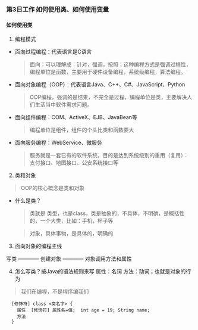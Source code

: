 ### 第3日工作 如何使用类、如何使用变量

#### 如何使用类

1. 编程模式

  - 面向过程编程：代表语言是C语言
    > 面向：可以理解成：针对，强调，按照；这种编程方式是强调过程性，编程单位是函数，主要用于硬件设备编程，系统级编程，算法编程。

  - 面向对象编程（OOP）：代表语言Java、C++、C#、JavaScript、Python
    > OOP编程，强调的是结果，不完全是过程，编程单位是类，主要解决人们生活当中软件需求问题。

  - 面向组件编程：COM、ActiveX、EJB、JavaBean等
    > 编程单位是组件，组件的个头比类和函数要大

  - 面向服务编程：WebService、微服务
    > 服务就是一套已有的软件系统，目的是达到系统级别的重用（复用）：支付接口、地图接口、公安系统接口等

2. 类和对象
  > OOP的核心概念是类和对象

  - 什么是类？
    > 类就是 类型，也是class，类是抽象的，不具体，不明确，是概括性的，一个大类，比如：手机，杯子等

    > 对象，具体事物，是具体的，明确的

3. 面向对象的编程主线

  写类 ———— 创建对象 ———— 对象调用方法和属性

4. 怎么写类？按Java的语法规则来写
  属性：名词
  方法：动词；也就是对象的行为
  > 我们在编程，不是程序编我们

  ```
    [修饰符] class <类名字> {
      属性  [修饰符] 属性名=值;  int age = 19; String name;
      方法
    }
  ```
